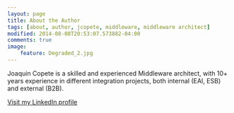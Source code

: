 ```yaml
---
layout: page
title: About the Author
tags: [about, author, jcopete, middleware, middleware architect]
modified: 2014-08-08T20:53:07.573882-04:00
comments: true
image:
    feature: Degraded_2.jpg
---
```


Joaquin Copete is a skilled and experienced Middleware architect, with 10+ years experience in different integration projects, both internal (EAI, ESB) and external (B2B).  


<a markdown="0" href="http://linkedin.com/in/jcopete" class="btn">Visit my LinkedIn profile</a>
